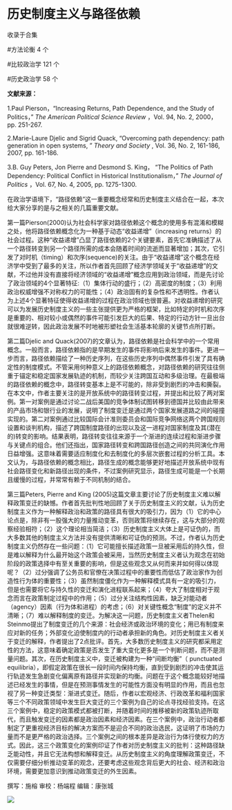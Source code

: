 # 历史制度主义与路径依赖


收录于合集

#方法论衡 4 个

#比较政治学 121 个

#历史政治学 58 个

**文献来源：**

1.Paul Pierson，“Increasing Returns, Path Dependence, and the Study of
Politics，” _The American Political Science Review_ ，Vol. 94, No. 2, 2000，pp.
251-267.  

  

2.Marie-Laure Djelic and Sigrid Quack, “Overcoming path dependency: path
generation in open systems, ” _Theory and Society_ , Vol. 36, No. 2, 161-186,
2007, pp. 161-186.

  

3.B. Guy Peters, Jon Pierre and Desmond S. King， “The Politics of Path
Dependency: Political Conflict in Historical Institutionalism，” _The Journal
of Politics_ ，Vol. 67, No. 4, 2005, pp. 1275-1300.

  

  

在政治学语境下，“路径依赖”这一重要概念经常和历史制度主义结合在一起，本次给大家分享的是与之相关的几篇重要文献。

  

第一篇Pierson(2000)认为社会科学家对路径依赖这个概念的使用多有混淆和模糊之处，他将路径依赖概念化为一种基于动态“收益递增”（increasing
returns）的社会过程。这种“收益递增”凸显了路径依赖的2个关键要素，首先它准确描述了从一个路径转变到另一个路径所需的成本会随着时间的流逝而显著增加；其次，它引发了对时机（timing）和次序(sequence)的关注。由于“收益递增”这个概念在经济学中受到了最多的关注，所以作者首先回顾了经济学领域关于“收益递增”的文献，不过他并没有直接将经济领域的“收益递增”概念应用到政治领域，而是先讨论了政治领域的4个显著特征:（1）集体行动的盛行；（2）高密度的制度；（3）利用政治权威增强不对称权力的可能性；（4）政治固有的复杂性和不透明性。作者认为上述4个显著特征使得收益递增的过程在政治领域也很普遍。对收益递增的研究可以为发展历史制度主义的一些主张提供更为严格的框架，比如特定的时机和次序是重要的、相对较小或偶然的事件可能引发巨大的后果、特定的行动方针一旦出台就很难逆转，因此政治发展不时地被形塑社会生活基本轮廓的关键节点所打断。

  

第二篇Djelic and
Quack(2007)的文章认为，路径依赖是社会科学中的一个常用概念。一般而言，路径依赖指的是早期发生的事件将影响后来发生的事件。更进一步而言，路径依赖描绘了一种历史序列，在这些历史序列中偶然事件引发了具有确定性的制度模式。不管采用何种意义上的路径依赖概念，对路径依赖的研究往往侧重于锚定和稳定国家发展轨迹的机制，而较少关注跨国互动和多级治理。在最极端的路径依赖的概念中，路径转变基本上是不可能的，除非受到剧烈的冲击和撕裂。在本文中，作者主要关注的是开放系统中的路径转变过程，并提出和比较了两对案例。第一对案例是通过讨论二战后美国的竞争体制试图转移到德国并比较由此带来的产品市场和银行业的发展，说明了制度变迁是通过两个国家发展道路之间的碰撞实现的。第二对案例通过比较国际会计准则委员会和国际竞争网络这两个跨国规则设置和谈判机构，描述了跨国制度路径的出现以及这一进程对国家制度及其(潜在的)转变的影响。结果表明，路径转变往往来源于一个渐进的连续过程和渐进步骤与关键点的组合。他们还指出，国家路径转变和跨国路径创造之间的共同演化作用日益增强。这意味着需要适应制度化和去制度化的多层次嵌套过程的分析工具。本文认为，与路径依赖的概念相比，路径生成的概念能够更好地描述开放系统中现有社会路径变化和新路径出现的条件，不过案例研究显示，路径生成可能是一个长期且缓慢的过程，并常常有赖于不同机制的结合。

  

第三篇Peters, Pierre and King
(2005)这篇文章主要讨论了历史制度主义难以解释政策变迁的缺憾。作者首先批判性地回顾了关于历史制度主义的文献，认为历史制度主义作为一种解释政治和政策的路径具有很大的吸引力，因为（1）它的中心论点是，除非有一股强大的力量推动变革，否则政策将继续存在，这与大部分的观察经验相符；（2）这个理论相当简洁；（3）历史制度主义大体上是可证伪的，而大多数其他的制度主义方法并没有提供清晰和可证伪的预测。不过，作者认为历史制度主义仍然存在一些问题：（1）它可能擅长描述政策一旦被采用后的持久性，但是难以解释为什么最开始这个政策会被采用，当然历史制度主义者认为观念在初始阶段的政策选择中有至关重要的影响，但是这些观念又从何而来并如何得以体现呢？（2）过分强调了公务员和官僚在决策过程中的重要性而低估了政治家作为创造性行为体的重要性；（3）虽然制度僵化作为一种解释模式具有一定的吸引力，但是也需要将它与持久性的变迁和演化进程联系起来；（4）夸大了制度相对于观念而言在政策制定过程中的作用；（5）过分关注结构性因素，缺乏对能动者（agency）因素（行为体和进程）的考虑；（6）对关键性概念“制度”的定义并不清晰；（7）难以解释制度的变迁。为解决这一问题，历史制度主义者Thelen和Steinmo提出了制度变迁的几个来源：社会经济或政治环境的变化；用已有制度来应对新的任务；外部变化迫使制度内的行动者承担新的角色。对历史制度主义者关于变迁的解释，作者提出了2点批评。首先，大多数历史制度主义的研究都采用定性的方法，这意味着确定政策是否发生了重大变化更多是一个判断问题，而不是测量问题。其次，在历史制度主义中，变迁被构建为一种“间断均衡”（
punctuated
equilibria），即假定政策在很长一段时间内保持均衡，直到受到剧烈的冲击使其运行轨迹发生急剧变化偏离原有路径并实现新的均衡。问题在于这个概念能较好地描述已经发生的事情，但是在预测事情发生的可能性方面没有明显的作用，而且也忽视了另一种变迁类型：渐进式变迁。随后，作者以宏观经济、行政改革和福利国家等三个不同政策领域中发生巨大变迁的三个案例为自己的论点寻找经验支持。在这三个案例中，稳定的政策模式都被打断，并随着时间的推移被新的政策轨迹所取代，而且触发变迁的因素都是政治因素和经济因素。在三个案例中，政治行动者都制定了更重视经济目标的解决方案而不是迎合不同的政治选民，这证明了市场的力量而不是更严格的政治选择。三个案例之间的根本差异是政治行为体行使权力的方式。因此，这三个政策变化的案例印证了作者对历史制度主义的批判：这种路径缺乏能动性，并且它无法构想和解释变迁。从历史制度主义的角度理解政策变迁，不仅需要仔细分析推动变革的观念，还要考虑这些观念背后更大的社会、经济和政治环境，需要更加意识到推动政策变迁的外生因素。

撰写：施榕 审校：杨端程 编辑：康张城

  

![](/images/158/2.jpeg)

  

